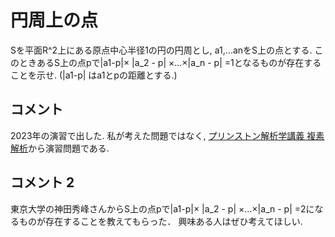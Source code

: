 # 円周上の点

Sを平面R^2上にある原点中心半径1の円の円周とし, a1,...anをS上の点とする.
このときあるS上の点pで|a1-p|× |a_2 - p| ×...×|a_n - p| =1となるものが存在することを示せ. 
(|a1-p| はa1とpの距離とする.)

## コメント
2023年の演習で出した. 私が考えた問題ではなく, [プリンストン解析学講義 複素解析](https://www.kinokuniya.co.jp/f/dsg-01-9784535608924)から演習問題である.

## コメント 2
東京大学の神田秀峰さんからS上の点pで|a1-p|× |a_2 - p| ×...×|a_n - p| =2になるものが存在することを教えてもらった．
興味ある人はぜひ考えてほしい. 
